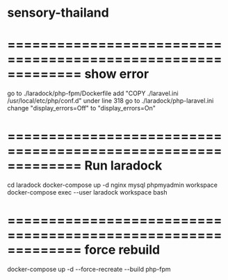 # sensory-thailand
=============================================================
show error
=============================================================
go to ./laradock/php-fpm/Dockerfile
add "COPY ./laravel.ini /usr/local/etc/php/conf.d" under line 318
go to ./laradock/php-laravel.ini
change "display_errors=Off" to "display_errors=On"

=============================================================
Run laradock
=============================================================
cd laradock
docker-compose up -d nginx mysql phpmyadmin workspace
docker-compose exec --user laradock workspace bash

=============================================================
force rebuild
=============================================================
docker-compose up -d --force-recreate --build php-fpm
